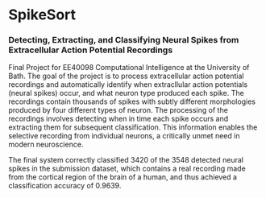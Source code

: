# SpikeSort
###  Detecting, Extracting, and Classifying Neural Spikes from Extracellular Action Potential Recordings

Final Project for EE40098 Computational Intelligence at the University of Bath. The goal of the project is to process extracellular action potential recordings and automatically identify when extracllular action potentials (neural spikes) occur, and what neuron type produced each spike. The recordings contain thousands of spikes with subtly different morphologies produced by four different types of neuron. The processing of the recordings involves detecting when in time each spike occurs and extracting them for subsequent classification. This information enables the selective recording from individual neurons, a critically unmet need in modern neuroscience. 

The final system correctly classified 3420 of the 3548 detected neural spikes in the submission dataset, which contains a real recording made from the cortical region of the brain of a human, and thus achieved a classification accuracy of 0.9639.
